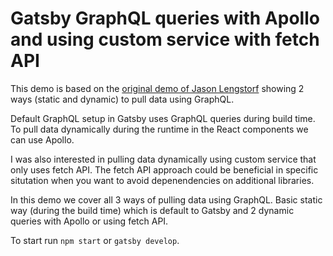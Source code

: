 # Gatsby GraphQL queries with Apollo and using custom service with fetch API

This demo is based on the [original demo of Jason Lengstorf](https://github.com/jlengstorf/gatsby-with-apollo)
showing 2 ways (static and dynamic) to pull data using GraphQL.

Default GraphQL setup in Gatsby uses GraphQL queries during build time.
To pull data dynamically during the runtime in the React components we can use Apollo.

I was also interested in pulling data dynamically using custom service that only uses fetch API. The fetch API approach could be beneficial in specific situtation when you want to avoid depenendencies on additional libraries.

In this demo we cover all 3 ways of pulling data using GraphQL. Basic static way (during the build time) which is default to Gatsby and 2 dynamic queries with Apollo or using fetch API.

To start run `npm start` or `gatsby develop`.

